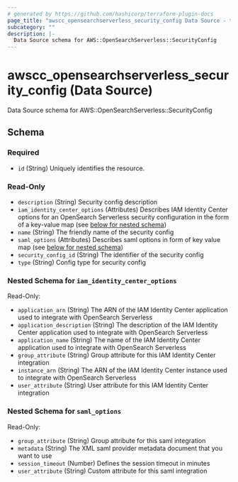 ```yaml
---
# generated by https://github.com/hashicorp/terraform-plugin-docs
page_title: "awscc_opensearchserverless_security_config Data Source - terraform-provider-awscc"
subcategory: ""
description: |-
  Data Source schema for AWS::OpenSearchServerless::SecurityConfig
---
```


# awscc_opensearchserverless_security_config (Data Source)

Data Source schema for AWS::OpenSearchServerless::SecurityConfig



<!-- schema generated by tfplugindocs -->
## Schema

### Required

- `id` (String) Uniquely identifies the resource.

### Read-Only

- `description` (String) Security config description
- `iam_identity_center_options` (Attributes) Describes IAM Identity Center options for an OpenSearch Serverless security configuration in the form of a key-value map (see [below for nested schema](#nestedatt--iam_identity_center_options))
- `name` (String) The friendly name of the security config
- `saml_options` (Attributes) Describes saml options in form of key value map (see [below for nested schema](#nestedatt--saml_options))
- `security_config_id` (String) The identifier of the security config
- `type` (String) Config type for security config

<a id="nestedatt--iam_identity_center_options"></a>
### Nested Schema for `iam_identity_center_options`

Read-Only:

- `application_arn` (String) The ARN of the IAM Identity Center application used to integrate with OpenSearch Serverless
- `application_description` (String) The description of the IAM Identity Center application used to integrate with OpenSearch Serverless
- `application_name` (String) The name of the IAM Identity Center application used to integrate with OpenSearch Serverless
- `group_attribute` (String) Group attribute for this IAM Identity Center integration
- `instance_arn` (String) The ARN of the IAM Identity Center instance used to integrate with OpenSearch Serverless
- `user_attribute` (String) User attribute for this IAM Identity Center integration


<a id="nestedatt--saml_options"></a>
### Nested Schema for `saml_options`

Read-Only:

- `group_attribute` (String) Group attribute for this saml integration
- `metadata` (String) The XML saml provider metadata document that you want to use
- `session_timeout` (Number) Defines the session timeout in minutes
- `user_attribute` (String) Custom attribute for this saml integration
